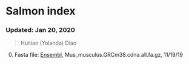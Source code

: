 # Salmon index

### Updated: Jan 20, 2020
> Huitian (Yolanda) Diao <br>
0. Fasta file: [Ensembl](http://useast.ensembl.org/info/data/ftp/index.html), Mus_musculus.GRCm38.cdna.all.fa.gz, 11/19/19


